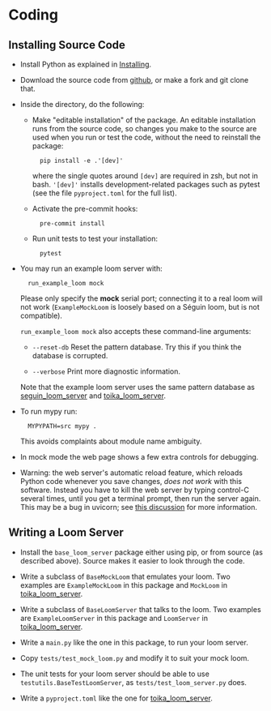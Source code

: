 # Coding

## Installing Source Code

* Install Python as explained in [Installing](installing.md).

* Download the source code from [github](https://github.com/r-owen/base_loom_server.git),
  or make a fork and git clone that.

* Inside the directory, do the following:

    * Make "editable installation" of the package.
      An editable installation runs from the source code,
      so changes you make to the source are used when you run or test the code,
      without the need to reinstall the package:

            pip install -e .'[dev]'
        
      where the single quotes around `[dev]` are required in zsh, but not in bash.
      `'[dev]'` installs development-related packages such as pytest
      (see the file `pyproject.toml` for the full list).
      
    * Activate the pre-commit hooks:

            pre-commit install
    
    * Run unit tests to test your installation:
    
            pytest

* You may run an example loom server with:

        run_example_loom mock
  
  Please only specify the **mock** serial port; connecting it to a real loom will not work
  (`ExampleMockLoom` is loosely based on a Séguin loom, but is not compatible).

  `run_example_loom mock` also accepts these command-line arguments:

    * `--reset-db` Reset the pattern database. Try this if you think the database is corrupted.

    * `--verbose` Print more diagnostic information.
  
  Note that the example loom server uses the same pattern database as
  [seguin_loom_server](https://pypi.org/project/seguin-loom-server/)
  and [toika_loom_server](https://pypi.org/project/toika-loom-server/).

* To run mypy run:

        MYPYPATH=src mypy .

    This avoids complaints about module name ambiguity.

* In mock mode the web page shows a few extra controls for debugging.

* Warning: the web server's automatic reload feature, which reloads Python code whenever you save changes,
  *does not work* with this software.
  Instead you have to kill the web server by typing control-C several times, until you get a terminal prompt, then run the server again.
  This may be a bug in uvicorn; see [this discussion](https://github.com/encode/uvicorn/discussions/2075) for more information.

## Writing a Loom Server

* Install the `base_loom_server` package either using pip, or from source (as described above).
  Source makes it easier to look through the code.

* Write a subclass of `BaseMockLoom` that emulates your loom.
  Two examples are `ExampleMockLoom` in this package and `MockLoom`
  in [toika_loom_server](https://pypi.org/project/toika-loom-server/).

* Write a subclass of `BaseLoomServer` that talks to the loom.
  Two examples are `ExampleLoomServer` in this package and `LoomServer`
  in [toika_loom_server](https://pypi.org/project/toika-loom-server/).

* Write a `main.py` like the one in this package, to run your loom server.

* Copy `tests/test_mock_loom.py` and modify it to suit your mock loom.

* The unit tests for your loom server should be able to use `testutils.BaseTestLoomServer`, as `tests/test_loom_server.py` does.

* Write a `pyproject.toml` like the one for [toika_loom_server](https://pypi.org/project/toika-loom-server/).
